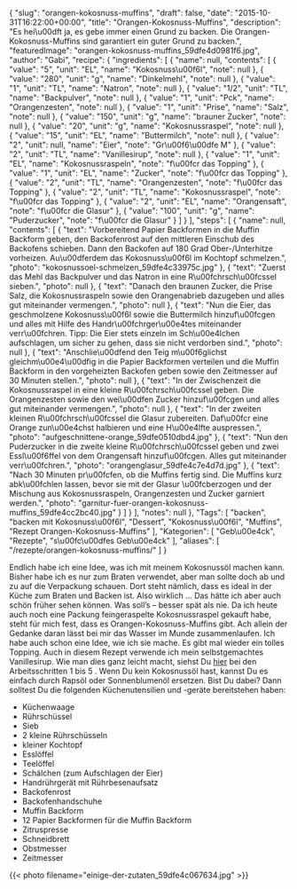 {
    "slug": "orangen-kokosnuss-muffins",
    "draft": false,
    "date": "2015-10-31T16:22:00+00:00",
    "title": "Orangen-Kokosnuss-Muffins",
    "description": "Es hei\u00dft ja, es gebe immer einen Grund zu backen. Die Orangen-Kokosnuss-Muffins sind garantiert ein guter Grund zu backen.",
    "featuredImage": "orangen-kokosnuss-muffins_59dfe4d0981f6.jpg",
    "author": "Gabi",
    "recipe": {
        "ingredients": [
            {
                "name": null,
                "contents": [
                    {
                        "value": "5",
                        "unit": "EL",
                        "name": "Kokosnuss\u00f6l",
                        "note": null
                    },
                    {
                        "value": "280",
                        "unit": "g",
                        "name": "Dinkelmehl",
                        "note": null
                    },
                    {
                        "value": "1",
                        "unit": "TL",
                        "name": "Natron",
                        "note": null
                    },
                    {
                        "value": "1\/2",
                        "unit": "TL",
                        "name": "Backpulver",
                        "note": null
                    },
                    {
                        "value": "1",
                        "unit": "Pck",
                        "name": "Orangenzesten",
                        "note": null
                    },
                    {
                        "value": "1",
                        "unit": "Prise",
                        "name": "Salz",
                        "note": null
                    },
                    {
                        "value": "150",
                        "unit": "g",
                        "name": "brauner Zucker",
                        "note": null
                    },
                    {
                        "value": "20",
                        "unit": "g",
                        "name": "Kokosnussraspel",
                        "note": null
                    },
                    {
                        "value": "15",
                        "unit": "EL",
                        "name": "Buttermilch",
                        "note": null
                    },
                    {
                        "value": "2",
                        "unit": null,
                        "name": "Eier",
                        "note": "Gr\u00f6\u00dfe M"
                    },
                    {
                        "value": "2",
                        "unit": "TL",
                        "name": "Vanillesirup",
                        "note": null
                    },
                    {
                        "value": "1",
                        "unit": "EL",
                        "name": "Kokosnussraspeln",
                        "note": "f\u00fcr das Topping"
                    },
                    {
                        "value": "1",
                        "unit": "EL",
                        "name": "Zucker",
                        "note": "f\u00fcr das Topping"
                    },
                    {
                        "value": "2",
                        "unit": "TL",
                        "name": "Orangenzesten",
                        "note": "f\u00fcr das Topping"
                    },
                    {
                        "value": "2",
                        "unit": "TL",
                        "name": "Kokosnussraspel",
                        "note": "f\u00fcr das Topping"
                    },
                    {
                        "value": "2",
                        "unit": "EL",
                        "name": "Orangensaft",
                        "note": "f\u00fcr die Glasur"
                    },
                    {
                        "value": "100",
                        "unit": "g",
                        "name": "Puderzucker",
                        "note": "f\u00fcr die Glasur"
                    }
                ]
            }
        ],
        "steps": [
            {
                "name": null,
                "contents": [
                    {
                        "text": "Vorbereitend Papier Backformen in die Muffin Backform geben, den Backofenrost auf den mittleren Einschub des Backofens schieben. Dann den Backofen auf 180 Grad Ober-\/Unterhitze vorheizen. Au\u00dferdem das Kokosnuss\u00f6l im Kochtopf schmelzen.",
                        "photo": "kokosnussoel-schmelzen_59dfe4c33975c.jpg"
                    },
                    {
                        "text": "Zuerst das Mehl das Backpulver und das Natron in eine R\u00fchrsch\u00fcssel sieben.",
                        "photo": null
                    },
                    {
                        "text": "Danach den braunen Zucker, die Prise Salz, die Kokosnussraspeln sowie den Orangenabrieb dazugeben und alles gut miteinander vermengen.",
                        "photo": null
                    },
                    {
                        "text": "Nun die Eier, das geschmolzene Kokosnuss\u00f6l sowie die Buttermilch hinzuf\u00fcgen und alles mit Hilfe des Handr\u00fchrger\u00e4tes miteinander verr\u00fchren. Tipp: Die Eier stets einzeln im Sch\u00e4lchen aufschlagen, um sicher zu gehen, dass sie nicht verdorben sind.",
                        "photo": null
                    },
                    {
                        "text": "Anschlie\u00dfend den Teig m\u00f6glichst gleichm\u00e4\u00dfig in die Papier Backformen verteilen und die Muffin Backform in den vorgeheizten Backofen geben sowie den Zeitmesser auf 30 Minuten stellen.",
                        "photo": null
                    },
                    {
                        "text": "In der Zwischenzeit die Kokosnussraspel in eine kleine R\u00fchrsch\u00fcssel geben. Die Orangenzesten sowie den wei\u00dfen Zucker hinzuf\u00fcgen und alles gut miteinander vermengen.",
                        "photo": null
                    },
                    {
                        "text": "In der zweiten kleinen R\u00fchrsch\u00fcssel die Glasur zubereiten. Daf\u00fcr eine Orange zun\u00e4chst halbieren und eine H\u00e4lfte auspressen.",
                        "photo": "aufgeschnittene-orange_59dfe0510dbd4.jpg"
                    },
                    {
                        "text": "Nun den Puderzucker in die zweite kleine R\u00fchrsch\u00fcssel geben und zwei Essl\u00f6ffel von dem Orangensaft hinzuf\u00fcgen. Alles gut miteinander verr\u00fchren.",
                        "photo": "orangenglasur_59dfe4c7e4d7d.jpg"
                    },
                    {
                        "text": "Nach 30 Minuten pr\u00fcfen, ob die Muffins fertig sind. Die Muffins kurz abk\u00fchlen lassen, bevor sie mit der Glasur \u00fcberzogen und der Mischung aus  Kokosnussraspeln, Orangenzesten und Zucker garniert werden.",
                        "photo": "garnitur-fuer-orangen-kokosnuss-muffins_59dfe4cc2bc40.jpg"
                    }
                ]
            }
        ],
        "notes": null
    },
    "Tags": [
        "backen",
        "backen mit Kokosnuss\u00f6l",
        "Dessert",
        "Kokosnuss\u00f6l",
        "Muffins",
        "Rezept Orangen-Kokosnuss-Muffins"
    ],
    "Kategorien": [
        "Geb\u00e4ck",
        "Rezepte",
        "s\u00fc\u00dfes Geb\u00e4ck"
    ],
    "aliases": [
        "\/rezepte\/orangen-kokosnuss-muffins\/"
    ]
}

Endlich habe ich eine Idee, was ich mit meinem Kokosnussöl machen kann. Bisher habe ich es nur zum Braten verwendet, aber man sollte doch ab und zu auf die Verpackung schauen. Dort steht nämlich, dass es ideal in der Küche zum Braten und Backen ist. Also wirklich &#8230; Das hätte ich aber auch schön früher sehen können. Was soll&#8217;s &#8211; besser spät als nie. Da ich heute auch noch eine Packung feingeraspelte Kokosnussraspel gekauft habe, steht für mich fest, dass es Orangen-Kokosnuss-Muffins gibt. Ach allein der Gedanke daran lässt bei mir das Wasser im Munde zusammenlaufen. Ich habe auch schon eine Idee, wie ich sie mache. Es gibt mal wieder ein tolles Topping. Auch in diesem Rezept verwende ich mein selbstgemachtes Vanillesirup. Wie man dies ganz leicht macht, siehst Du [hier][1] bei den Arbeitsschritten 1 bis 5 . Wenn Du kein Kokosnussöl hast, kannst Du es einfach durch Rapsöl oder Sonnenblumenöl ersetzen. Bist Du dabei? Dann solltest Du die folgenden Küchenutensilien und -geräte bereitstehen haben:

 * Küchenwaage
 * Rührschüssel
 * Sieb
 * 2 kleine Rührschüsseln
 * kleiner Kochtopf
 * Esslöffel
 * Teelöffel
 * Schälchen (zum Aufschlagen der Eier)
 * Handrührgerät mit Rührbesenaufsatz
 * Backofenrost
 * Backofenhandschuhe
 * Muffin Backform
 * 12 Papier Backformen für die Muffin Backform
 * Zitruspresse
 * Schneidbrett
 * Obstmesser
 * Zeitmesser

{{< photo filename="einige-der-zutaten_59dfe4c067634.jpg" >}}

 [1]: https://kochfokus.de/rezepte/fruehstuecksmuffins-mit-heidelbeeren/
